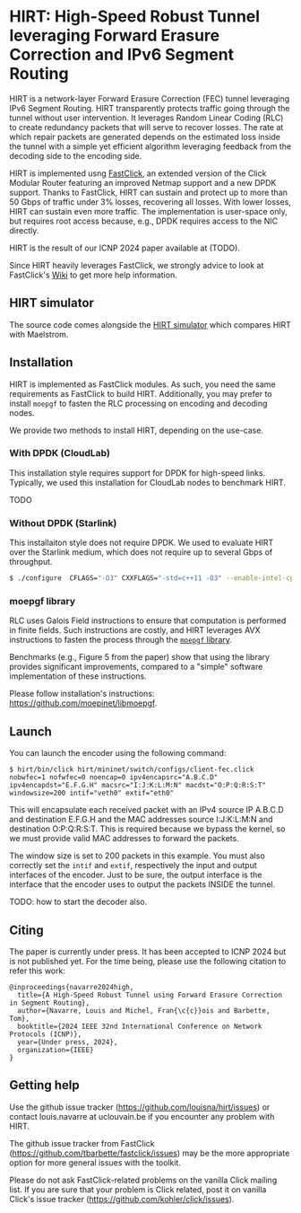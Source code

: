 HIRT: High-Speed Robust Tunnel leveraging Forward Erasure Correction and IPv6 Segment Routing
=========

HIRT is a network-layer Forward Erasure Correction (FEC) tunnel leveraging IPv6 Segment Routing.
HIRT transparently protects traffic going through the tunnel without user intervention.
It leverages Random Linear Coding (RLC) to create redundancy packets that will serve to recover losses.
The rate at which repair packets are generated depends on the estimated loss inside the tunnel with a simple yet efficient algorithm leveraging feedback from the decoding side to the encoding side.

HIRT is implemented usng [FastClick](https://www.fastclick.dev), an extended version of the Click Modular Router featuring an improved Netmap support and a new DPDK support.
Thanks to FastClick, HIRT can sustain and protect up to more than 50 Gbps of traffic under 3% losses, recovering all losses. With lower losses, HIRT can sustain even more traffic.
The implementation is user-space only, but requires root access because, e.g., DPDK requires access to the NIC directly.

HIRT is the result of our ICNP 2024 paper available at (TODO).

Since HIRT heavily leverages FastClick, we strongly advice to look at FastClick's [Wiki](https://github.com/tbarbette/fastclick/wiki) to get more help information.

## HIRT simulator

The source code comes alongside the [HIRT simulator](https://github.com/louisna/HIRT-simulator.git) which compares HIRT with Maelstrom.

## Installation

HIRT is implemented as FastClick modules. As such, you need the same requirements as FastClick to build HIRT.
Additionally, you may prefer to install `moepgf` to fasten the RLC processing on encoding and decoding nodes.

We provide two methods to install HIRT, depending on the use-case.

### With DPDK (CloudLab)

This installation style requires support for DPDK for high-speed links.
Typically, we used this installation for CloudLab nodes to benchmark HIRT.

TODO

### Without DPDK (Starlink)

This installaiton style does not require DPDK. We used to evaluate HIRT over the Starlink medium, which does not require up to several Gbps of throughput.

```bash
$ ./configure  CFLAGS="-O3" CXXFLAGS="-std=c++11 -O3" --enable-intel-cpu --disable-dynamic-linking --enable-bound-port-transfer --enable-flow --disable-task-stats --disable-cpu-load --enable-all-elements --enable-multithread --enable-user-multithread --enable-poll --enable-local --enable-flow --enable-cpu-load --enable-user-timestamp --enable-bound-port-transfer
```

### moepgf library

RLC uses Galois Field instructions to ensure that computation is performed in finite fields. Such instructions are costly, and HIRT leverages AVX instructions to fasten the process through the [`moepgf` library](https://github.com/moepinet/libmoepgf).

Benchmarks (e.g., Figure 5 from the paper) show that using the library provides significant improvements, compared to a "simple" software implementation of these instructions.

Please follow installation's instructions: https://github.com/moepinet/libmoepgf.

## Launch

You can launch the encoder using the following command:

```
$ hirt/bin/click hirt/mininet/switch/configs/client-fec.click nobwfec=1 nofwfec=0 noencap=0 ipv4encapsrc="A.B.C.D" ipv4encapdst="E.F.G.H" macsrc="I:J:K:L:M:N" macdst="O:P:Q:R:S:T" windowsize=200 intif="veth0" extif="eth0"
```

This will encapsulate each received packet with an IPv4 source IP A.B.C.D and destination E.F.G.H and the MAC addresses source I:J:K:L:M:N and destination O:P:Q:R:S:T. This is required because we bypass the kernel, so we must provide valid MAC addresses to forward the packets.

The window size is set to 200 packets in this example. You must also correctly set the `intif` and `extif`, respectively the input and output interfaces of the encoder.
Just to be sure, the output interface is the interface that the encoder uses to output the packets INSIDE the tunnel.

TODO: how to start the decoder also.

## Citing

The paper is currently under press. It has been accepted to ICNP 2024 but is not published yet. For the time being, please use the following citation to refer this work:

```
@inproceedings{navarre2024high,
  title={A High-Speed Robust Tunnel using Forward Erasure Correction in Segment Routing},
  author={Navarre, Louis and Michel, Fran{\c{c}}ois and Barbette, Tom},
  booktitle={2024 IEEE 32nd International Conference on Network Protocols (ICNP)},
  year={Under press, 2024},
  organization={IEEE}
}
```


Getting help
------------
Use the github issue tracker (https://github.com/louisna/hirt/issues) or contact louis.navarre at uclouvain.be if you encounter any problem with HIRT.

The github issue tracker from FastClick (https://github.com/tbarbette/fastclick/issues) may be the more appropriate option for more general issues with the toolkit.

Please do not ask FastClick-related problems on the vanilla Click mailing list.
If you are sure that your problem is Click related, post it on vanilla Click's
issue tracker (https://github.com/kohler/click/issues).

